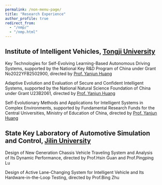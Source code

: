 ```yaml
---
permalink: /non-menu-page/
title: "Research Experience"
author_profile: true
redirect_from: 
  - "/nmp/"
  - "/nmp.html"
---
```


## Institute of Intelligent Vehicles, [Tongji University](https://www.tongji.edu.cn/eng/)
Key Technologies for Self-Evolving Learning-Based Autonomous Driving Systems, supported by the National Key R&D Program of China under Grant No2022YFB2502900, directed by [Prof. Yanjun Huang](https://www.researchgate.net/profile/Yanjun-Huang-4)

Adaptive Evolution and Evaluation of Secure and Confident Intelligent Systems, supported by the National Natural Science Foundation of China under Grant U23B2061, directed by [Prof. Yanjun Huang](https://www.researchgate.net/profile/Yanjun-Huang-4)

Self-Evolutionary Methods and Applications for Intelligent Systems in Complex Environments, supported by Fundamental Research Funds for the Central Universities, Ministry of Education of China, directed by [Prof. Yanjun Huang](https://www.researchgate.net/profile/Yanjun-Huang-4)

## State Key Laboratory of Automotive Simulation and Control, [Jilin University](https://www.jlu.edu.cn/#)
Design of New Generation Chassis Vehicle Traveling System and Analysis of Its Dynamic Performance, directed by Prof.Hsin Guan and Prof.Pingping Lu

Design of Active Lane-Changing System for Intelligent Vehicle and Its Hardware-in-the-Loop Testing, directed by Prof.Bing Zhu
